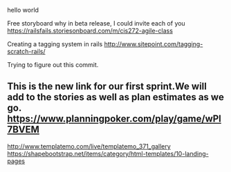 hello world


Free storyboard why in beta release, I could invite each of you
https://railsfails.storiesonboard.com/m/cis272-agile-class

Creating a tagging system in rails http://www.sitepoint.com/tagging-scratch-rails/



Trying to figure out this commit.

This is the new link for our first sprint.We will add to the stories as well as plan estimates as we go.
https://www.planningpoker.com/play/game/wPl7BVEM
-------------
http://www.templatemo.com/live/templatemo_371_gallery
https://shapebootstrap.net/items/category/html-templates/10-landing-pages
